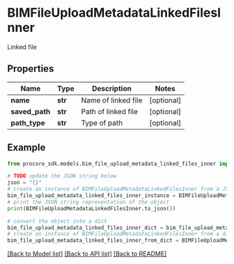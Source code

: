 # BIMFileUploadMetadataLinkedFilesInner

Linked file

## Properties

Name | Type | Description | Notes
------------ | ------------- | ------------- | -------------
**name** | **str** | Name of linked file | [optional] 
**saved_path** | **str** | Path of linked file | [optional] 
**path_type** | **str** | Type of path | [optional] 

## Example

```python
from procore_sdk.models.bim_file_upload_metadata_linked_files_inner import BIMFileUploadMetadataLinkedFilesInner

# TODO update the JSON string below
json = "{}"
# create an instance of BIMFileUploadMetadataLinkedFilesInner from a JSON string
bim_file_upload_metadata_linked_files_inner_instance = BIMFileUploadMetadataLinkedFilesInner.from_json(json)
# print the JSON string representation of the object
print(BIMFileUploadMetadataLinkedFilesInner.to_json())

# convert the object into a dict
bim_file_upload_metadata_linked_files_inner_dict = bim_file_upload_metadata_linked_files_inner_instance.to_dict()
# create an instance of BIMFileUploadMetadataLinkedFilesInner from a dict
bim_file_upload_metadata_linked_files_inner_from_dict = BIMFileUploadMetadataLinkedFilesInner.from_dict(bim_file_upload_metadata_linked_files_inner_dict)
```
[[Back to Model list]](../README.md#documentation-for-models) [[Back to API list]](../README.md#documentation-for-api-endpoints) [[Back to README]](../README.md)


